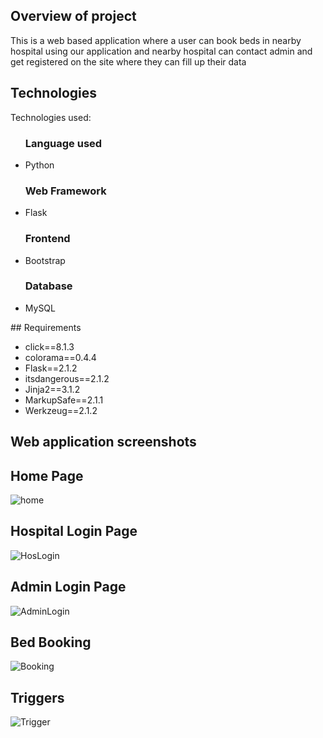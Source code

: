## Overview of project

This is a web based application where a user can book beds in nearby hospital using our application and nearby hospital can contact admin and get registered on the site where they can fill up their data


## Technologies
 
Technologies used:

<ul>
 <h3> Language used </h3>
  <li> Python </li>
 <h3> Web Framework </h3>
  <li> Flask </li>
 <h3> Frontend </h3>
  <li> Bootstrap </li>
 <h3> Database </h3>
  <li> MySQL </li>
</ul>
## Requirements
<ul>
 <li>click==8.1.3</li>
<li>colorama==0.4.4</li>
<li>Flask==2.1.2</li>
<li>itsdangerous==2.1.2</li>
<li>Jinja2==3.1.2</li>
<li>MarkupSafe==2.1.1</li>
<li>Werkzeug==2.1.2</li>
</ul>

## Web application screenshots 

## Home Page
![home](https://user-images.githubusercontent.com/75964487/171058685-8261135f-616f-4a6c-ac33-66d3c5f71ecd.png)
## Hospital Login Page
![HosLogin](https://user-images.githubusercontent.com/75964487/171058757-58d0e1f7-8054-49a3-a906-7cd5ebd0f49d.png)
## Admin Login Page
![AdminLogin](https://user-images.githubusercontent.com/75964487/171058858-53246204-54e6-4fe0-b4ea-fafa018583f1.png)
## Bed Booking
![Booking](https://user-images.githubusercontent.com/75964487/171059208-0a0bd5a2-0b22-4b71-a8ee-3c0c53af9ab7.png)
## Triggers
![Trigger](https://user-images.githubusercontent.com/75964487/171059370-caa0b1be-61a0-4367-98ca-df09c612b4a6.png)
